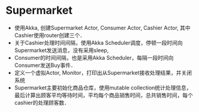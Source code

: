 # Supermarket
* 使用Akka, 创建Supermarket Actor, Consumer Actor, Cashier Actor, 其中Cashier使用router创建三个．
* 关于Cashier处理时间间隔，使用Akka Scheduler调度，停顿一段时间向Supermarket发送消息，没有采用sleep, 
* Consumer的时间间隔，也是采用Akka Scheduler，每隔一段时间向Consumer发送Buy事件．
* 定义一个虚拟Actor, Monitor，打印出从Supermarket接收处理结果，并关闭系统
* Supermarket主要初始化商品仓库，使用mutable collection统计处理信息，最后计算出顾客平均等待时间，平均每个商品销售时间，总共销售时间，每个cashier的处理顾客数．
